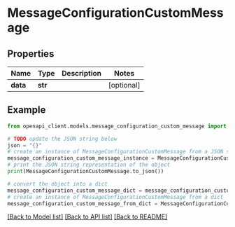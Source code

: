 # MessageConfigurationCustomMessage


## Properties

Name | Type | Description | Notes
------------ | ------------- | ------------- | -------------
**data** | **str** |  | [optional] 

## Example

```python
from openapi_client.models.message_configuration_custom_message import MessageConfigurationCustomMessage

# TODO update the JSON string below
json = "{}"
# create an instance of MessageConfigurationCustomMessage from a JSON string
message_configuration_custom_message_instance = MessageConfigurationCustomMessage.from_json(json)
# print the JSON string representation of the object
print(MessageConfigurationCustomMessage.to_json())

# convert the object into a dict
message_configuration_custom_message_dict = message_configuration_custom_message_instance.to_dict()
# create an instance of MessageConfigurationCustomMessage from a dict
message_configuration_custom_message_from_dict = MessageConfigurationCustomMessage.from_dict(message_configuration_custom_message_dict)
```
[[Back to Model list]](../README.md#documentation-for-models) [[Back to API list]](../README.md#documentation-for-api-endpoints) [[Back to README]](../README.md)


